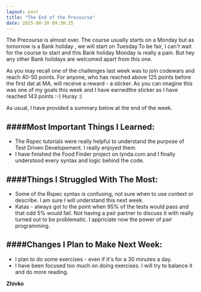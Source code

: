 ```yaml
---
layout: post
title: "The End of the Precourse"
date: 2015-08-30 09:30:15
---
```


The Precourse is almost over. The course usually starts on a Monday but as tomorrow is a Bank holiday , we will start on Tuesday.To be fair, I can't wait for the course to start and this Bank holiday Monday is really a pain. But hey any other Bank holidays are welcomed apart from this one.

As you may recall one of the challenges last week was to join codewars and reach 40-50 points. For anyone, who has reached above 125 points before the first dat at MA, will receive a reward - a sticker.	As you can imagine this was one of my goals this week and I have earnedthe sticker as I have reached 143 points :-)  Huray :)

As usual, I have provided a summary below at the end of the week.

####Most Important Things I Learned:
-------------------------------

* The Rspec tutorials were really helpful to understand the purpose of Test Driven Developement. I really enjoyed them. 
* I have finished the Food Finder project on lynda.com and I finally understood every syntax and logic behind the code.

####Things I Struggled With The Most:
-------------------------------

* Some of the Rspec syntax is confusing, not sure when to use context or describe. I am sure I will understand this next week.
* Katas - always got to the point when 95% of the tests would pass and that odd 5% would fail. Not having a pair partner to discuss it with really turned out to be problematic. I appriciate now the power of pair programming.


####Changes I Plan to Make Next Week:
-------------------------------

* I plan to do some exercises - even if it's for a 30 minutes a day.
* I have been focused too much on doing exercises. I will try to balance it and do more reading.




__Zhivko__